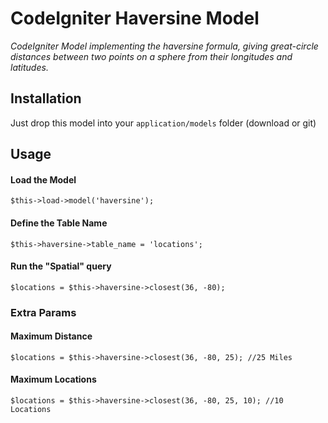 # CodeIgniter Haversine Model

_CodeIgniter Model implementing the haversine formula, giving great-circle distances between two points on a sphere from their longitudes and latitudes._

## Installation
Just drop this model into your `application/models` folder (download or git)

## Usage

#### Load the Model
`$this->load->model('haversine');`

#### Define the Table Name
`$this->haversine->table_name = 'locations';`

#### Run the "Spatial" query
`$locations = $this->haversine->closest(36, -80);`

### Extra Params

#### Maximum Distance
`$locations = $this->haversine->closest(36, -80, 25); //25 Miles`

#### Maximum Locations
`$locations = $this->haversine->closest(36, -80, 25, 10); //10 Locations`
